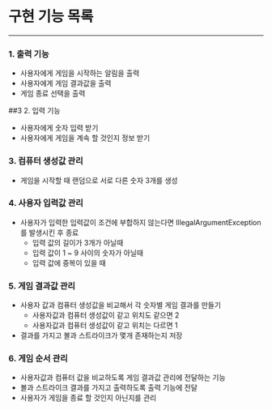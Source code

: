 # 구현 기능 목록

----------------

### 1. 출력 기능
- 사용자에게 게임을 시작하는 알림을 출력
- 사용자에게 게임 결과값을 출력
- 게임 종료 선택을 출력

##3 2. 입력 기능
- 사용자에게 숫자 입력 받기
- 사용자에게 게임을 계속 할 것인지 정보 받기
  
### 3. 컴퓨터 생성값 관리
- 게임을 시작할 때 랜덤으로 서로 다른 숫자 3개를 생성
  
### 4. 사용자 입력값 관리
- 사용자가 입력한 입력값이 조건에 부합하지 않는다면 IllegalArgumentException 를 발생시킨 후 종료
  - 입력 값의 길이가 3개가 아닐때
  - 입력 값이 1 ~ 9 사이의 숫자가 아닐때
  - 입력 값에 중복이 있을 때
  
### 5. 게임 결과값 관리
- 사용자 값과 컴퓨터 생성값을 비교해서 각 숫자별 게임 결과를 만들기
  - 사용자값과 컴퓨터 생성값이 같고 위치도 같으면 2
  - 사용자값과 컴퓨터 생성값이 같고 위치는 다르면 1
- 결과를 가지고 볼과 스트라이크가 몇개 존재하는지 저장


### 6. 게임 순서 관리
- 사용자값과 컴퓨터 값을 비교하도록 게임 결과값 관리에 전달하는 기능
- 볼과 스트라이크 결과를 가지고 출력하도록 출력 기능에 전달
- 사용자가 게임을 종료 할 것인지 아닌지를 관리